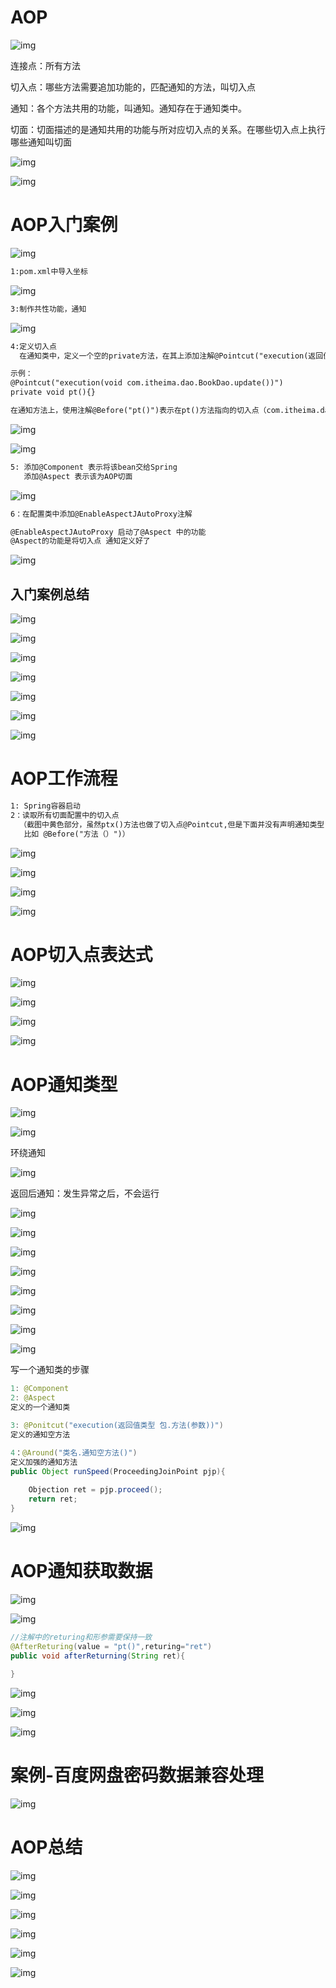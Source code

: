 # AOP

![img](./images/1652151133261-9a474a6e-fa30-4b09-8cd1-7fba5e3ce92d.png)

连接点：所有方法

切入点：哪些方法需要追加功能的，匹配通知的方法，叫切入点

通知：各个方法共用的功能，叫通知。通知存在于通知类中。

切面：切面描述的是通知共用的功能与所对应切入点的关系。在哪些切入点上执行哪些通知叫切面

![img](./images/1652151533449-8c75465e-38bf-491c-a973-a6c22fd93542.png)

![img](./images/1652151558464-757f419d-f8bf-4416-bddb-21fa624a2925.png)

# AOP入门案例

![img](./images/1652151763611-90780103-f14f-4357-a982-9131e05e895b.png)

```xml
1:pom.xml中导入坐标
```

![img](./images/1652151893808-94074995-f7f7-4e89-b839-a45c90bfaaad.png)

```xml
3:制作共性功能，通知
```

![img](./images/1652151972597-b89d9f70-e8ee-45af-9baf-c67197d1687e.png)

```xml
4:定义切入点
  在通知类中，定义一个空的private方法，在其上添加注解@Pointcut("execution(返回值类型 包名.类.方法)")

示例：
@Pointcut("execution(void com.itheima.dao.BookDao.update())")
private void pt(){}

在通知方法上，使用注解@Before("pt()")表示在pt()方法指向的切入点（com.itheima.dao.BookDao.update()）之前执行。
```

![img](./images/1652152139116-8edca2d8-d6ec-40c4-9ece-fb50ead637eb.png)

![img](./images/1652152379793-495c8316-fb81-4946-b82b-8165ae2ce78c.png)

```xml
5: 添加@Component 表示将该bean交给Spring
   添加@Aspect 表示该为AOP切面
```

![img](./images/1652152535943-1632a931-b17a-4732-9ccd-5c96a5e92c7d.png)

```xml
6：在配置类中添加@EnableAspectJAutoProxy注解 

@EnableAspectJAutoProxy 启动了@Aspect 中的功能
@Aspect的功能是将切入点 通知定义好了
```

![img](./images/1652152700861-d18cf351-8a1e-4fce-9b11-0800fdea0739.png)

## 入门案例总结

![img](./images/1652152976978-5be6a0bd-55a8-43bc-93b0-4a323935752f.png)

![img](./images/1652152994023-813d9b85-4da3-44a6-befb-8b53ef361910.png)

![img](./images/1652153030803-a4476fe5-e3d8-4dc8-8005-a492ca2c78f0.png)

![img](./images/1652153043261-f7e12e1a-cf10-4f6b-a84c-bc5cb3f0fc2f.png)

![img](./images/1652153103033-62fedcb0-1afd-429f-a6db-7e0a8d970a16.png)

![img](./images/1652153183538-a09043da-32bd-429f-8187-b18b967bf199.png)

![img](./images/1652153200960-a077a40e-781a-47bb-9fdd-685ce3b96df1.png)



# AOP工作流程

```xml
1: Spring容器启动
2：读取所有切面配置中的切入点
  （截图中黄色部分，虽然ptx()方法也做了切入点@Pointcut,但是下面并没有声明通知类型 
   比如 @Before("方法（）")）
```

![img](./images/1652161889124-a3eb6fa9-cb74-4364-bee2-27cb41846784.png)

![img](./images/1652163765056-77a98e5d-7fd2-45df-9270-8b37ab767008.png)

![img](./images/1652164513264-a249d39e-66cc-4f7b-80e2-7cbdde44b1bd.png)

![img](./images/1652164528012-b1b447c1-2af2-4b8c-bfbb-17c3f85e1ec5.png)

# AOP切入点表达式

![img](./images/1652164717902-ad1bb35c-a898-4ab9-bc4e-0dfd851f3a86.png)

![img](./images/1652165025853-a0196a49-f7e5-4f0d-b884-eeb917af93dc.png)

![img](./images/1652165547517-bd780903-8c6f-4186-9370-83cd6c745000.png)

![img](./images/1652166196191-45917b36-af77-48a7-88c2-5dff14089315.png)

# AOP通知类型

![img](./images/1652166958367-678f0bd8-84e6-4695-ac1a-1c586dec3593.png)

![img](./images/1652167284969-a003534e-231d-45eb-bf46-6ff3a469c44f.png)

环绕通知

![img](./images/1652168059586-bba9dc6e-91c6-40f3-a48a-d3524b57e738.png)

返回后通知：发生异常之后，不会运行

![img](./images/1652169879688-99467267-bca1-46bc-a60a-fa8b65b20ee1.png)



![img](./images/1652169966645-5cca43f4-5b08-45e2-aafd-7f0681878d7d.png)

![img](./images/1652170003254-fb1cb130-7733-4d1a-8420-e70ab42d48fa.png)

![img](./images/1652170016141-3e3324ad-c86c-4664-93a3-6710fee2213c.png)

![img](./images/1652170073210-819d0bc8-a49e-42c4-932e-5860ab564e16.png)

![img](./images/1652170197177-2d0807f8-416b-4a83-b84c-eed64e17a2d9.png)

![img](./images/1652170212520-e0674080-a761-4027-bc37-41d5dfa61327.png)

![img](./images/1652170233926-0f5b2a2e-1bd5-41a2-8f6b-e7faf523b7e5.png)

写一个通知类的步骤

```java
1: @Component
2: @Aspect
定义的一个通知类

3: @Ponitcut("execution(返回值类型 包.方法(参数))")
定义的通知空方法

4：@Around("类名.通知空方法()")
定义加强的通知方法
public Object runSpeed(ProceedingJoinPoint pjp){
    
    Objection ret = pjp.proceed();
    return ret;
}
```

![img](./images/1652200990320-f1ef04f4-8eb8-4524-9b04-2d09f30de21a.png)

# AOP通知获取数据

![img](./images/1652201371356-b4424341-e6f4-49a1-9e35-b0168bd63888.png)

![img](./images/1652280471471-56dc800f-d100-49f2-b321-f7cb451fd222.png)

```java
//注解中的returing和形参需要保持一致
@AfterReturing(value = "pt()",returing="ret")
public void afterReturning(String ret){
    
}
```

![img](./images/1652280538027-cf158f60-d1c1-4bdf-8d9a-89c9958ccaf8.png)

![img](./images/1652280573703-b2f881c8-1487-457d-80f3-9c3e577d2ab2.png)

![img](./images/1652280723836-ffe6103d-cb02-4a6f-87c7-42651ded8cef.png)

# 案例-百度网盘密码数据兼容处理

![img](./images/1652281490861-0904a0ec-0800-49e5-9753-1d32824cbf6e.png)

# AOP总结

![img](./images/1652281619020-f283be4b-f995-45f9-8766-316a8068dca3.png)

![img](./images/1652281763821-fcca8c96-c358-48ff-8dcc-e9c3dc64a94b.png)

![img](./images/1652281775546-c15e7a4c-92b3-4941-b681-415e8c73a4ab.png)

![img](./images/1652281833120-b71ef6a8-227e-4080-8705-62ae3b4dde8c.png)

![img](./images/1652281949054-95cdc83f-88e0-465d-96e6-3a727f3a358a.png)

![img](./images/1652281986922-2ac7dede-d398-4bfc-abc9-2af80649f3df.png)

